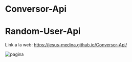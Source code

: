 # Conversor-Api

# Random-User-Api

Link a la web: https://jesus-medina.github.io/Conversor-Api/


![pagina](https://user-images.githubusercontent.com/102434136/184509021-fc107470-3315-4137-9981-4306549154c3.png)
